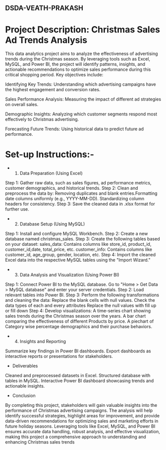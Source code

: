 ##  DSDA-VEATH-PRAKASH

# Project Description: Christmas Sales Ad Trends Analysis

This data analytics project aims to analyze the effectiveness of advertising trends during the Christmas season. By leveraging tools such as Excel, MySQL, and Power BI, the project will identify patterns, insights, and actionable recommendations to optimize sales performance during this critical shopping period. Key objectives include:

Identifying Key Trends: Understanding which advertising campaigns have the highest engagement and conversion rates.

Sales Performance Analysis: Measuring the impact of different ad strategies on overall sales.

Demographic Insights: Analyzing which customer segments respond most effectively to Christmas advertising.

Forecasting Future Trends: Using historical data to predict future ad performance.

# Set-up Instructions:- 
* 1. Data Preparation (Using Excel)

Step 1: Gather raw data, such as sales figures, ad performance metrics, customer demographics, and historical trends.
Step 2: Clean and preprocess the data by:
Removing duplicates and blank entries.Formatting date columns uniformly (e.g., YYYY-MM-DD).
Standardizing column headers for consistency.
Step 3: Save the cleaned data in .xlsx format for further use.

* 2. Database Setup (Using MySQL)

Step 1: Install and configure MySQL Workbench.
Step 2: Create a new database named christmas_sales.
Step 3: Create the following tables based on your dataset:
sales_data: Contains columns like store_id, product_id, customer_id,date, total_price, etc.
customer_info: Contains columns like customer_id, age_group, gender, location, etc.
Step 4: Import the cleaned Excel data into the respective MySQL tables using the "Import Wizard."

* 3. Data Analysis and Visualization (Using Power BI)

Step 1: Connect Power BI to the MySQL database.
Go to "Home > Get Data > MySQL database" and enter your server credentials.
Step 2: Load relevant tables into Power BI.
Step 3: Perform the following transformations and cleaning the data:
Replace the blank cells with null values.
Check the data types of each and every attributes
Replace the null values with fill up or fill down 
Step 4: Develop visualizations:
A time-series chart showing sales trends during the Christmas season over the years.
A bar chart comparing the effectiveness of different Products by price.
A piechart  of Category wise percentage demographics and their purchase behaviors.

* 4. Insights and Reporting

Summarize key findings in Power BI dashboards.
Export dashboards as interactive reports or presentations for stakeholders.

* Deliverables

Cleaned and preprocessed datasets in Excel.
Structured database with tables in MySQL.
Interactive Power BI dashboard showcasing trends and actionable insights.



* Conclusion

By completing this project, stakeholders will gain valuable insights into the performance of Christmas advertising campaigns. The analysis will help identify successful strategies, highlight areas for improvement, and provide data-driven recommendations for optimizing sales and marketing efforts in future holiday seasons. Leveraging tools like Excel, MySQL, and Power BI ensures accurate data handling, robust analysis, and effective visualization, making this project a comprehensive approach to understanding and enhancing Christmas sales trends
